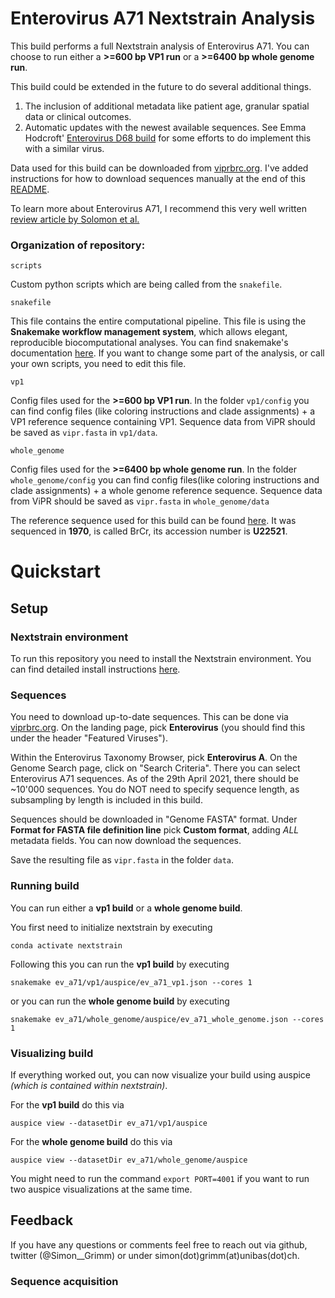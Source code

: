 # Enterovirus A71 Nextstrain Analysis

This build performs a full Nextstrain analysis of Enterovirus A71. You can choose to run either a **>=600 bp VP1 run** or a **>=6400 bp whole genome run**.

This build could be extended in the future to do several additional things.
 1. The inclusion of additional metadata like patient age, granular spatial data or clinical outcomes.
 2. Automatic updates with the newest available sequences. See Emma Hodcroft' [Enterovirus D68 build](https://github.com/nextstrain/enterovirus_d68) for some efforts to do implement this with a similar virus.

Data used for this build can be downloaded from [viprbrc.org](viprbrc.org). I've added instructions for how to download sequences manually at the end of this [README](#Sequence-Acquisition).

To learn more about Enterovirus A71, I recommend this very well written [review article by Solomon et al.](https://pubmed.ncbi.nlm.nih.gov/20961813/)

### Organization of repository:

```
scripts
```
Custom python scripts which are being called from the `snakefile`.

```
snakefile
```
This file contains the entire computational pipeline. This file is using the **Snakemake workflow management system**, which allows elegant, reproducible biocomputational analyses. You can find snakemake's documentation [here](https://snakemake.readthedocs.io/en/stable/). If you want to change some part of the analysis, or call your own scripts, you need to edit this file.
```
vp1
```
Config files used for the **>=600 bp VP1 run**. In the folder `vp1/config` you can find config files (like coloring instructions and clade assignments) + a VP1 reference sequence containing VP1. Sequence data from ViPR should be saved as `vipr.fasta` in `vp1/data`.

```
whole_genome
```
Config files used for the **>=6400 bp whole genome run**. In the folder `whole_genome/config` you can find config files(like coloring instructions and clade assignments) + a whole genome reference sequence. Sequence data from ViPR should be saved as `vipr.fasta` in `whole_genome/data`

The reference sequence used for this build can be found [here](https://www.genome.jp/dbget-bin/www_bget?genbank-vrl:U22521). It was sequenced in **1970**, is called BrCr, its accession number is **U22521**.

# Quickstart

## Setup

### Nextstrain environment
To run this repository you need to install the Nextstrain environment. You can find detailed install instructions [here](https://docs.nextstrain.org/en/latest/guides/install/local-installation.html).

### Sequences

You need to download up-to-date sequences. This can be done via [viprbrc.org](viprbrc.org). On the landing page, pick **Enterovirus** (you should find this under the header "Featured Viruses").

Within the Enterovirus Taxonomy Browser, pick **Enterovirus A**. On the Genome Search page, click on "Search Criteria". There you can select Enterovirus A71 sequences. As of the 29th April 2021, there should be ~10'000 sequences. You do NOT need to specify sequence length, as subsampling by length is included in this build.

Sequences should be downloaded  in "Genome FASTA" format. Under **Format for FASTA file definition line** pick **Custom format**, adding *ALL* metadata fields. You can now download the sequences.

Save the resulting file as `vipr.fasta` in the folder `data`.

### Running build

You can run either a **vp1 build** or a **whole genome build**.

You first need to initialize nextstrain by executing
```
conda activate nextstrain
```

Following this you can run the **vp1 build** by executing

```
snakemake ev_a71/vp1/auspice/ev_a71_vp1.json --cores 1
```

or you can run the **whole genome build** by executing
```
snakemake ev_a71/whole_genome/auspice/ev_a71_whole_genome.json --cores 1
```

### Visualizing build

If everything worked out, you can now visualize your build using auspice *(which is contained within nextstrain)*.

For the **vp1 build** do this via
```
auspice view --datasetDir ev_a71/vp1/auspice
```

For the **whole genome build** do this via
```
auspice view --datasetDir ev_a71/whole_genome/auspice
```

You might need to run the command `export PORT=4001` if you want to run two auspice visualizations at the same time.

## Feedback

If you have any questions or comments feel free to reach out via github, twitter (@Simon__Grimm) or under simon(dot)grimm(at)unibas(dot)ch.

### Sequence acquisition
